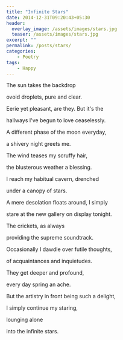 ```yaml
---
title: "Infinite Stars"
date: 2014-12-31T09:20:43+05:30
header:
  overlay_image: /assets/images/stars.jpg
  teaser: /assets/images/stars.jpg
excerpt: ""
permalink: /posts/stars/
categories:
    - Poetry
tags:
    - Happy
---
```


The sun takes the backdrop

ovoid droplets, pure and clear.

Eerie yet pleasant, are they. But it's the

hallways I've begun to love ceaselessly.

A different phase of the moon everyday,

a shivery night greets me.

The wind teases my scruffy hair,

the blusterous weather a blessing.

I reach my habitual cavern, drenched

under a canopy of stars.

A mere desolation floats around, I simply

stare at the new gallery on display tonight.

The crickets, as always

providing the supreme soundtrack.

Occasionally I dawdle over futile thoughts,

of acquaintances and inquietudes.

They get deeper and profound,

every day spring an ache.

But the artistry in front being such a delight,

I simply continue my staring,

lounging alone

into the infinite stars.
